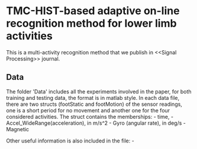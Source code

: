 # TMC-HIST-based adaptive on-line recognition method for lower limb activities
This is a multi-activity recognition method that we publish in &lt;&lt;Signal Processing>> journal. 
## Data
The folder 'Data' includes all the experiments involved in the paper, for both training and testing data, the format is in matlab style. In each data file, there are two structs (footStatic and footMotion) of the sensor readings, one is a short period for no movement and another one for the four considered activities. The struct contains the memberships:
    - time,
    - Accel_WideRange(acceleration), in m/s^2
    - Gyro (angular rate), in deg/s
    - Magnetic
    
Other useful information is also included in the file:
    - 
